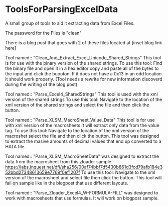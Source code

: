 # ToolsForParsingExcelData
A small group of tools to aid it extracting data from Excel Files.

The password for the Files is "clean"

There is a blog post that goes with 2 of these files located at [inset blog link here]

Tool named:: "Clean_And_Extract_Excel_Unicode_Shared_Strings" This tool is for use with the binary version of the shared strings.
  To use this tool: Find the binary file and open it in a hex editor copy and paste all of the bytes to the input and click the buooton.
  If it does not have a 0x13 in an odd location it should work properly. (Tool needs a rewrite for new information discoverd during the writing of the blog post)
  
Tool named:: "Parse_Excel4_SharedStrings" This tool is used with the xml version of the shared strings
  To use this tool: Navigate to the location of the xml version of the shared strings and select the file and then click the button.
  
Tool named:: "Parse_XLSM_MacroSheet_Value_Data" This tool is for use with xml version of the macrosheets It will extract only data from the value tag.
  To use this tool: Navigate to the location of the xml version of the macroshet select the file and then click the button.
  This tool was designed to extract the masive amounts of decimal values that end up converted to a HATA file.
  
Tool named:: "Parse_XLSM_MacroSheetData" was designed to extract the data from the macrosheet from this zloader sample.
  https://labs.inquest.net/dfi/sha256/00af74bbf7d5430b861d3fcd79afb184e352bbd27348613659e7769f0ef1207f
  To use this tool: Navigate to the xml version of the macrosheet and select file then click the button. 
  This tool will fail on sample like in the blogpost that use different layouts.
  
Tool named:: "Parse_Zloader_Excel4_W-FORMULA-FILL" was designed to work with macrosheets that use formulas. It will work on blogpost sample.
